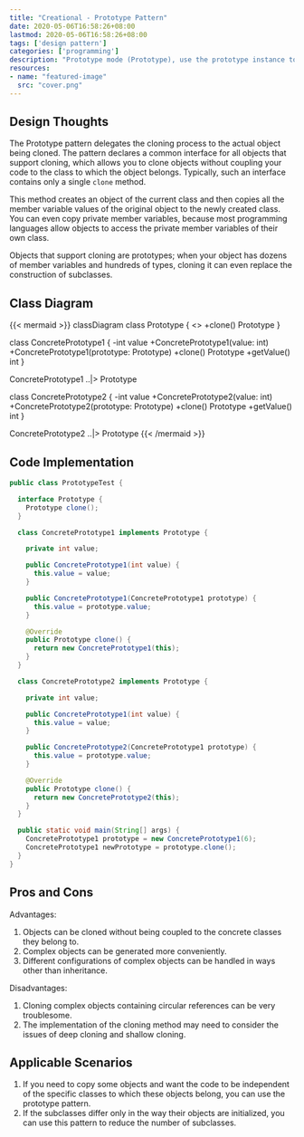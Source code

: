 ```yaml
---
title: "Creational - Prototype Pattern"
date: 2020-05-06T16:58:26+08:00
lastmod: 2020-05-06T16:58:26+08:00
tags: ['design pattern']
categories: ['programming']
description: "Prototype mode (Prototype), use the prototype instance to specify the type of object to be created, and create new objects by copying this prototype; without making the code dependent on the class to which they belong."
resources:
- name: "featured-image"
  src: "cover.png"
---
```

<!--more-->
## Design Thoughts
The Prototype pattern delegates the cloning process to the actual object being cloned. The pattern declares a common interface for all objects that support cloning, which allows you to clone objects without coupling your code to the class to which the object belongs. Typically, such an interface contains only a single `clone` method.

This method creates an object of the current class and then copies all the member variable values ​​of the original object to the newly created class. You can even copy private member variables, because most programming languages ​​allow objects to access the private member variables of their own class.

Objects that support cloning are prototypes; when your object has dozens of member variables and hundreds of types, cloning it can even replace the construction of subclasses.

## Class Diagram
{{< mermaid >}}
classDiagram
  class Prototype {
    <<interface>>
    +clone() Prototype
  }

  class ConcretePrototype1 {
    -int value
    +ConcretePrototype1(value: int)
    +ConcretePrototype1(prototype: Prototype)
    +clone() Prototype
    +getValue() int
  }

  ConcretePrototype1 ..|> Prototype

  class ConcretePrototype2 {
    -int value
    +ConcretePrototype2(value: int)
    +ConcretePrototype2(prototype: Prototype)
    +clone() Prototype
    +getValue() int
  }

  ConcretePrototype2 ..|> Prototype
{{< /mermaid >}}

## Code Implementation
```java
public class PrototypeTest {

  interface Prototype {
    Prototype clone();
  }

  class ConcretePrototype1 implements Prototype {

    private int value;

    public ConcretePrototype1(int value) {
      this.value = value;
    }

    public ConcretePrototype1(ConcretePrototype1 prototype) {
      this.value = prototype.value;
    }

    @Override
    public Prototype clone() {
      return new ConcretePrototype1(this);
    }
  }

  class ConcretePrototype2 implements Prototype {

    private int value;

    public ConcretePrototype1(int value) {
      this.value = value;
    }

    public ConcretePrototype2(ConcretePrototype1 prototype) {
      this.value = prototype.value;
    }

    @Override
    public Prototype clone() {
      return new ConcretePrototype2(this);
    }
  }

  public static void main(String[] args) {
    ConcretePrototype1 prototype = new ConcretePrototype1(6);
    ConcretePrototype1 newPrototype = prototype.clone();
  }
}
```

## Pros and Cons
Advantages:
1. Objects can be cloned without being coupled to the concrete classes they belong to.
2. Complex objects can be generated more conveniently.
3. Different configurations of complex objects can be handled in ways other than inheritance.

Disadvantages:
1. Cloning complex objects containing circular references can be very troublesome.
2. The implementation of the cloning method may need to consider the issues of deep cloning and shallow cloning.

## Applicable Scenarios
1. If you need to copy some objects and want the code to be independent of the specific classes to which these objects belong, you can use the prototype pattern.
2. If the subclasses differ only in the way their objects are initialized, you can use this pattern to reduce the number of subclasses.